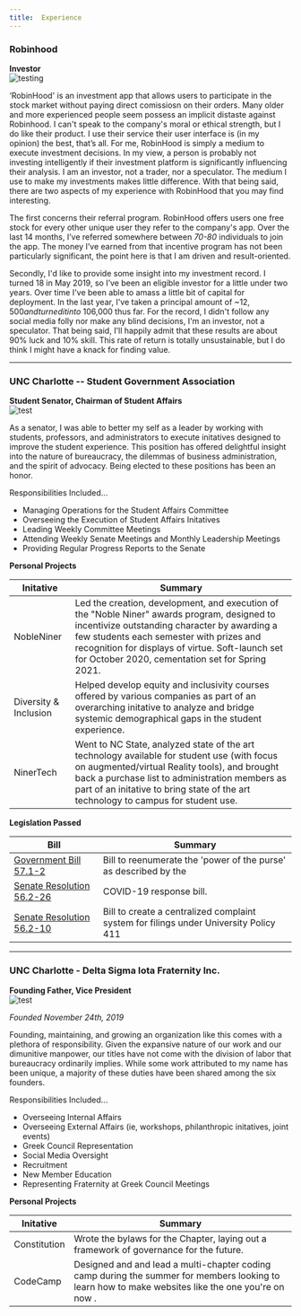 ```yaml
---
title:  Experience
---
```


### Robinhood 

**Investor**                         
![testing](/images/robinhood.png)

‘RobinHood' is an investment app that allows users to participate in the stock market without paying direct comissiosn on their orders. Many older and more experienced people seem possess an implicit distaste against Robinhood. I can't speak to the company's moral or ethical strength, but I do like their product. I use their service their user interface is (in my opinion) the best, that’s all. For me, RobinHood is simply a medium to execute investment decisions. In my view, a person is probably not investing intelligently if their investment platform is significantly influencing their analysis. I am an investor, not a trader, nor a speculator. The medium I use to make my investments makes little difference. With that being said, there are two aspects of my experience with RobinHood that you may find interesting.

The first concerns their referral program. RobinHood offers users one free stock for every other unique user they refer to the company's app. Over the last 14 months, I’ve referred somewhere between *70-80* individuals to join the app. The money I’ve earned from that incentive program has not been particularly significant, the point here is that I am driven and result-oriented. 

Secondly, I'd like to provide some insight into my investment record. I turned 18 in May 2019, so I’ve been an eligible investor for a little under two years. Over time I've been able to amass a little bit of capital for deployment. In the last year, I've taken a principal amount of ~$12,500 and turned it into ~$106,000 thus far. For the record, I didn't follow any social media folly nor make any blind decisions, I'm an investor, not a speculator. That being said, I'll happily admit that these results are about 90% luck and 10% skill. This rate of return is totally unsustainable, but I do think I might have a knack for finding value. 

_________________________________________________________________

### UNC Charlotte -- Student Government Association 



**Student Senator, Chairman of Student Affairs**                         
 ![test](/images/sgatrans.png)  


As a senator, I was able to better my self as a leader by working with students, professors, and administrators to execute initatives designed to improve the student experience. This position has offered delightful insight into the nature of bureaucracy, the dilemmas of business administration, and the spirit of advocacy. Being elected to these positions has been an honor.

Responsibilities Included...
- Managing Operations for the Student Affairs Committee
- Overseeing the Execution of Student Affairs Initatives
- Leading Weekly Committee Meetings
- Attending Weekly Senate Meetings and Monthly Leadership Meetings
- Providing Regular Progress Reports to the Senate 

**Personal Projects**

| Initative  | Summary |
| ----- | -------- |
| NobleNiner   | Led the creation, development, and execution of the "Noble Niner" awards program, designed to incentivize outstanding character by awarding a few students each semester with prizes and recognition for displays of virtue. Soft-launch set for October 2020, cementation set for Spring 2021.|
| Diversity & Inclusion | Helped develop equity and inclusivity courses offered by various companies as part of an overarching initative to analyze and bridge systemic demographical gaps in the student experience.|
| NinerTech | Went to NC State, analyzed state of the art technology available for student use (with focus on augmented/virtual Reality tools), and brought back a purchase list to administration members as part of an initative to bring state of the art technology to campus for student use. |

 **Legislation Passed**

| Bill  | Summary |
| ----- | -------- |
| [Government Bill 57.1-2](https://docs.google.com/document/d/1hhpso-2XlKljalDIKOkyt2fztlBqkozXxSrjLi2zcDg/edit)    | Bill to reenumerate the 'power of the purse' as described by the     |
| [Senate Resolution 56.2-26](https://docs.google.com/document/d/159Uvog9l1xu3tJ_NnEwVi-e5p8YmEoUev-lU-u7Nx-w/edit)     | COVID-19 response bill. |
| [Senate Resolution 56.2-10](https://docs.google.com/document/d/15dwBCehXHz-3A1cd4YL_qJwxQh5Ykv0d65KNuggAM0I/edit)  | Bill to create a centralized complaint system for filings under University Policy 411 |


___________________________________________________________________________________________________________________________________________

### UNC Charlotte - Delta Sigma Iota Fraternity Inc.
**Founding Father, Vice President**                            
![test](/images/dsiLogo.png)    

*Founded November 24th, 2019*

Founding, maintaining, and growing an organization like this comes with a plethora of responsibility. Given the expansive nature of our work and our dimunitive manpower, our titles have not come with the division of labor that bureaucracy ordinarily implies. While some work attributed to my name has been unique, a majority of these duties have been shared among the six founders.

Responsibilities Included...
- Overseeing Internal Affairs
- Overseeing External Affairs (ie, workshops, philanthropic initatives, joint events)
- Greek Council Representation
- Social Media Oversight
- Recruitment 
- New Member Education
- Representing Fraternity at Greek Council Meetings

**Personal Projects**

| Initative  | Summary |
| ----- | -------- |
| Constitution | Wrote the bylaws for the Chapter, laying out a framework of governance for the future. |
| CodeCamp   | Designed and and lead a multi-chapter coding camp during the summer for members looking to learn how to make websites like the one you're on now .| 
